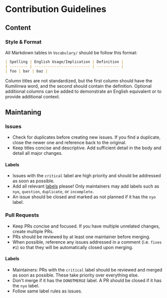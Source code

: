 # Contribution Guidelines

## Content

### Style & Format

All Markdown tables in `Vocabulary/` should be follow this format:

```markdown
| Spelling | English Usage/Implication | Definition |
| -------- | ------------------------- | ---------- |
| foo | bar | baz |
```

Column titles are not standardized, but the first column should have the Kumilinwa word, and the second should contain the definition. Optional additional columns can be added to demonstrate an English equivalent or to provide additional context.

## Maintaning

### Issues

- Check for duplicates before creating new issues. If you find a duplicate, close the newer one and reference back to the original.
- Keep titles concise and descriptive. Add sufficient detail in the body and detail all major changes.

#### Labels

- Issues with the `critical` label are high priority and should be addressed as soon as possible.
- Add all relevant [labels](https://github.com/Transconlang/translang/labels) please! Only maintainers may add labels such as `nyo`, `question`, `duplicate`, or `incomplete`.
- An issue should be closed and marked as not planned if it has the `nyo` label.

### Pull Requests

- Keep PRs concise and focused. If you have multiple unrelated changes, create multiple PRs.
- PRs should be reviewed by at least one maintainer before merging.
- When possible, reference any issues addressed in a comment (i.e. `fixes #1`) so that they will be automatically closed upon merging.

#### Labels

- Maintainers: PRs with the `critical` label should be reviewed and merged as soon as possible. These take priority over everything else.
- Don't merge if it has the `DONOTMERGE` label. A PR should be closed if it has the `nyo` label.
- Follow same label rules as issues.
